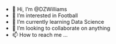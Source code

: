 - 👋 Hi, I’m @DZWilliams
- 👀 I’m interested in Football
- 🌱 I’m currently learning Data Science
- 💞️ I’m looking to collaborate on anything
- 📫 How to reach me ...

<!---
DZWilliams/DZWilliams is a ✨ special ✨ repository because its `README.md` (this file) appears on your GitHub profile.
You can click the Preview link to take a look at your changes.
--->
